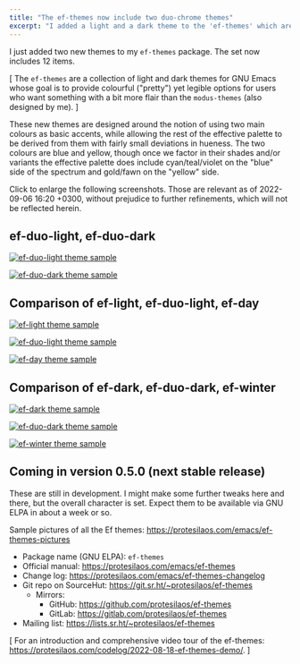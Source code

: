 ```yaml
---
title: "The ef-themes now include two duo-chrome themes"
excerpt: "I added a light and a dark theme to the 'ef-themes' which are designed to have two main hues."
---
```


I just added two new themes to my `ef-themes` package.  The set now
includes 12 items.

[ The `ef-themes` are a collection of light and dark themes for GNU
  Emacs whose goal is to provide colourful ("pretty") yet legible
  options for users who want something with a bit more flair than the
  `modus-themes` (also designed by me). ]

These new themes are designed around the notion of using two main
colours as basic accents, while allowing the rest of the effective
palette to be derived from them with fairly small deviations in hueness.
The two colours are blue and yellow, though once we factor in their
shades and/or variants the effective palette does include
cyan/teal/violet on the "blue" side of the spectrum and gold/fawn on the
"yellow" side.

Click to enlarge the following screenshots.  Those are relevant as of
2022-09-06 16:20 +0300, without prejudice to further refinements, which
will not be reflected herein.

## ef-duo-light, ef-duo-dark

<a href="{{'/assets/images/ef/ef-duo-light-version-0-5-0-sample.png' | absolute_url }}"><img alt="ef-duo-light theme sample" src="{{'/assets/images/ef/ef-duo-light-version-0-5-0-sample.png' | absolute_url }}"/></a>

<a href="{{'/assets/images/ef/ef-duo-dark-version-0-5-0-sample.png' | absolute_url }}"><img alt="ef-duo-dark theme sample" src="{{'/assets/images/ef/ef-duo-dark-version-0-5-0-sample.png' | absolute_url }}"/></a>

## Comparison of ef-light, ef-duo-light, ef-day

<a href="{{'/assets/images/ef/ef-light-version-0-5-0-sample.png' | absolute_url }}"><img alt="ef-light theme sample" src="{{'/assets/images/ef/ef-light-version-0-5-0-sample.png' | absolute_url }}"/></a>

<a href="{{'/assets/images/ef/ef-duo-light-version-0-5-0-sample.png' | absolute_url }}"><img alt="ef-duo-light theme sample" src="{{'/assets/images/ef/ef-duo-light-version-0-5-0-sample.png' | absolute_url }}"/></a>

<a href="{{'/assets/images/ef/ef-day-version-0-5-0-sample.png' | absolute_url }}"><img alt="ef-day theme sample" src="{{'/assets/images/ef/ef-day-version-0-5-0-sample.png' | absolute_url }}"/></a>

## Comparison of ef-dark, ef-duo-dark, ef-winter

<a href="{{'/assets/images/ef/ef-dark-version-0-5-0-sample.png' | absolute_url }}"><img alt="ef-dark theme sample" src="{{'/assets/images/ef/ef-dark-version-0-5-0-sample.png' | absolute_url }}"/></a>

<a href="{{'/assets/images/ef/ef-duo-dark-version-0-5-0-sample.png' | absolute_url }}"><img alt="ef-duo-dark theme sample" src="{{'/assets/images/ef/ef-duo-dark-version-0-5-0-sample.png' | absolute_url }}"/></a>

<a href="{{'/assets/images/ef/ef-winter-version-0-5-0-sample.png' | absolute_url }}"><img alt="ef-winter theme sample" src="{{'/assets/images/ef/ef-winter-version-0-5-0-sample.png' | absolute_url }}"/></a>

## Coming in version 0.5.0 (next stable release)

These are still in development.  I might make some further tweaks here
and there, but the overall character is set.  Expect them to be
available via GNU ELPA in about a week or so.

Sample pictures of all the Ef themes: <https://protesilaos.com/emacs/ef-themes-pictures>

+ Package name (GNU ELPA): `ef-themes`
+ Official manual: <https://protesilaos.com/emacs/ef-themes>
+ Change log: <https://protesilaos.com/emacs/ef-themes-changelog>
+ Git repo on SourceHut: <https://git.sr.ht/~protesilaos/ef-themes>
  - Mirrors:
    + GitHub: <https://github.com/protesilaos/ef-themes>
    + GitLab: <https://gitlab.com/protesilaos/ef-themes>
+ Mailing list: <https://lists.sr.ht/~protesilaos/ef-themes>

[ For an introduction and comprehensive video tour of the ef-themes:
  <https://protesilaos.com/codelog/2022-08-18-ef-themes-demo/>. ]
